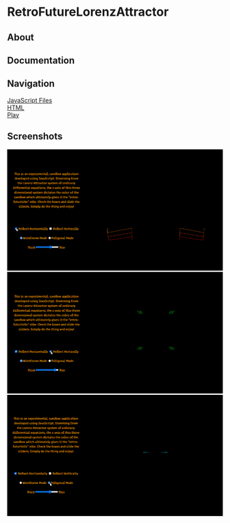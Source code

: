 # RetroFutureLorenzAttractor
## About
## Documentation
## Navigation 
[JavaScript Files](src)  
[HTML](index.html)  
[Play](http://tuckerburke.com/Retro-Future-Lorenz-Attractor/)   
## Screenshots
![](ScreenCaptures/Lorenz1.gif?raw=true)
![](ScreenCaptures/Lorenz2.gif?raw=true)
![](ScreenCaptures/Lorenz3.gif?raw=true)
